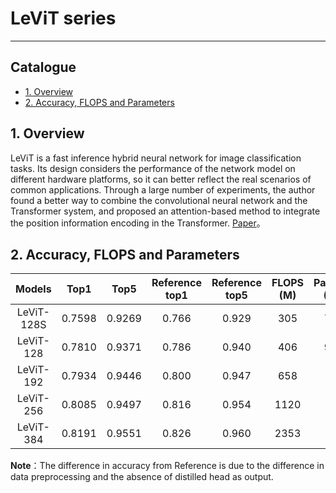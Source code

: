 # LeViT series
---
## Catalogue

* [1. Overview](#1)
* [2. Accuracy, FLOPS and Parameters](#2)

<a name='1'></a>
## 1. Overview
LeViT is a fast inference hybrid neural network for image classification tasks. Its design considers the performance of the network model on different hardware platforms, so it can better reflect the real scenarios of common applications. Through a large number of experiments, the author found a better way to combine the convolutional neural network and the Transformer system, and proposed an attention-based method to integrate the position information encoding in the Transformer. [Paper](https://arxiv.org/abs/2104.01136)。

<a name='2'></a>
## 2. Accuracy, FLOPS and Parameters

| Models           | Top1 | Top5 | Reference<br>top1 | Reference<br>top5 | FLOPS<br>(M) | Params<br>(M) |
|:--:|:--:|:--:|:--:|:--:|:--:|:--:|
| LeViT-128S | 0.7598 | 0.9269 | 0.766 | 0.929 | 305  | 7.8 |
| LeViT-128  | 0.7810 | 0.9371 | 0.786 | 0.940 | 406  | 9.2 |
| LeViT-192  | 0.7934 | 0.9446 | 0.800 | 0.947 | 658  | 11 |
| LeViT-256  | 0.8085 | 0.9497 | 0.816 | 0.954 | 1120 | 19 |
| LeViT-384  | 0.8191 | 0.9551 | 0.826 | 0.960 | 2353 | 39 |


**Note**：The difference in accuracy from Reference is due to the difference in data preprocessing and the absence of distilled head as output.
